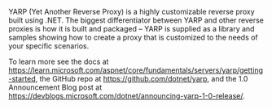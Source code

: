 YARP (Yet Another Reverse Proxy) is a highly customizable reverse proxy built using .NET. The biggest differentiator between YARP and other reverse proxies is how it is built and packaged – YARP is supplied as a library and samples showing how to create a proxy that is customized to the needs of your specific scenarios.

To learn more see the docs at https://learn.microsoft.com/aspnet/core/fundamentals/servers/yarp/getting-started, the GitHub repo at https://github.com/dotnet/yarp, and the 1.0 Announcement Blog post at https://devblogs.microsoft.com/dotnet/announcing-yarp-1-0-release/.
